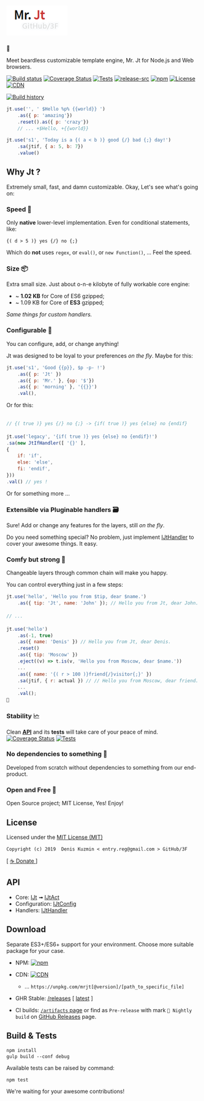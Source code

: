 
# [![Mr. Jt](https://raw.githubusercontent.com/3F/Jt/master/Jt.logo.png)](https://github.com/3F/Jt)

🎩

Meet beardless customizable template engine, Mr. Jt for Node.js and Web browsers.

[![Build status](https://ci.appveyor.com/api/projects/status/s5of5w4qh2k7qels/branch/master?svg=true)](https://ci.appveyor.com/project/3Fs/jt/branch/master)
[![Coverage Status](https://coveralls.io/repos/github/3F/Jt/badge.svg)](https://coveralls.io/github/3F/Jt)
[![Tests](https://img.shields.io/appveyor/tests/3Fs/jt/master.svg)](https://ci.appveyor.com/project/3Fs/jt/build/tests)
[![release-src](https://img.shields.io/github/release/3F/Jt.svg)](https://github.com/3F/Jt/releases/latest)
[![npm](https://img.shields.io/npm/v/mrjt.svg)](https://www.npmjs.com/package/mrjt)
[![License](https://img.shields.io/badge/License-MIT-74A5C2.svg)](https://github.com/3F/Jt/blob/master/License.txt)
[![CDN](https://img.shields.io/badge/CDN-unpkg.com/mrjt-97C40F.svg?style=flat-square)](https://unpkg.com/mrjt/Core/Jt.es6.js)

[![Build history](https://buildstats.info/appveyor/chart/3Fs/jt?buildCount=20&includeBuildsFromPullRequest=true&showStats=true)](https://ci.appveyor.com/project/3Fs/jt/history)

```javascript
jt.use('', ' $Hello %p% {{world}} ')
    .as({ p: 'amazing'})
    .reset().as({ p: 'crazy'})
    // ... +$Hello, +{{world}}
```

```javascript
jt.use('s1', 'Today is a {( a < b )} good {/} bad {;} day!')
    .sa(jtif, { a: 5, b: 7})
    .value()
```

## Why Jt ?

Extremely small, fast, and damn customizable. Okay, Let's see what's going on:

### Speed 🚀

Only **native** lower-level implementation. Even for conditional statements, like:

```
{( d > 5 )} yes {/} no {;}
```

Which do **not** uses `regex`, or `eval()`, or `new Function()`, ... Feel the speed.

### Size 📦

Extra small size. Just about o-n-e kilobyte of fully workable core engine:
* ~ **1.02 KB** for Core of ES6 gzipped; 
* ~ 1.09 KB for Core of **ES3** gzipped;

*Same things for custom handlers.*

### Configurable 🔧

You can configure, add, or change anything!

Jt was designed to be loyal to your preferences *on the fly*. Maybe for this:

```javascript
jt.use('s1', 'Good {{p}}, $p -p- !')
    .as({ p: 'Jt' })
    .as({ p: 'Mr.' }, {op: '$'})
    .as({ p: 'morning' }, '{{}}')
    .val(),
```

Or for this:

```javascript

// {( true )} yes {/} no {;} -> {if( true )} yes {else} no {endif}
    
jt.use('legacy', '{if( true )} yes {else} no {endif}!')
.sa(new JtIfHandler([ '{}' ],
{
    if: 'if',
    else: 'else',
    fi: 'endif',
}))
.val() // yes !
```

Or for something more ...

### Extensible via Pluginable handlers 🗃

Sure! Add or change any features for the layers, still *on the fly*.

Do you need something special? No problem, just implement [IJtHandler](https://github.com/3F/Jt/blob/master/src/Handlers/IJtHandler.ts) to cover your awesome things. It easy.

### Comfy but strong 🌇

Changeable layers through common chain will make you happy.

You can control everything just in a few steps:

```javascript
jt.use('hello', 'Hello you from $tip, dear $name.')
    .as({ tip: 'Jt', name: 'John' }); // Hello you from Jt, dear John.

// ...

jt.use('hello')
    .as(-1, true)
    .as({ name: 'Denis' }) // Hello you from Jt, dear Denis.
    .reset()
    .as({ tip: 'Moscow' })
    .eject((v) => t.is(v, 'Hello you from Moscow, dear $name.'))
    ...
    .as({ name: '{( r > 100 )}friend{/}visitor{;}' })
    .sa(jtif, { r: actual }) // // Hello you from Moscow, dear friend.
    ...
    .val();
🐧
```

### Stability 🗠

Clean **[API](#api)** and its **tests** will take care of your peace of mind. [![Coverage Status](https://coveralls.io/repos/github/3F/Jt/badge.svg)](https://coveralls.io/github/3F/Jt)
[![Tests](https://img.shields.io/appveyor/tests/3Fs/jt/master.svg)](https://ci.appveyor.com/project/3Fs/jt/build/tests)

### No dependencies to something 👐

Developed from scratch without dependencies to something from our end-product.

### Open and Free 🍰

Open Source project; MIT License, Yes! Enjoy!

## License

Licensed under the [MIT License (MIT)](https://github.com/3F/Jt/blob/master/License.txt)

```
Copyright (c) 2019  Denis Kuzmin < entry.reg@gmail.com > GitHub/3F
```

[ [ ☕ Donate ](https://3F.github.com/Donation/) ]

## API

* Core: [IJt](https://github.com/3F/Jt/blob/master/src/Core/IJt.ts) ➟ [IJtAct](https://github.com/3F/Jt/blob/master/src/Core/IJtAct.ts)
* Configuration: [IJtConfig](https://github.com/3F/Jt/blob/master/src/Core/IJtConfig.ts)
* Handlers: [IJtHandler](https://github.com/3F/Jt/blob/master/src/Handlers/IJtHandler.ts)

## Download

Separate ES3+/ES6+ support for your environment. Choose more suitable package for your case.

* NPM: [![npm](https://img.shields.io/npm/v/mrjt.svg)](https://www.npmjs.com/package/mrjt)
* CDN: [![CDN](https://img.shields.io/badge/CDN-unpkg.com/mrjt-97C40F.svg?style=flat-square)](https://unpkg.com/mrjt/Core/Jt.es6.js) 
    * ... `https://unpkg.com/mrjt[@version]/[path_to_specific_file]`

* GHR Stable: [/releases](https://github.com/3F/Jt/releases) [ [latest](https://github.com/3F/Jt/releases/latest) ]
* CI builds: [`/artifacts` page](https://ci.appveyor.com/project/3Fs/jt/history) or find as `Pre-release` with mark `🎲 Nightly build` on [GitHub Releases](https://github.com/3F/Jt/releases) page.


## Build & Tests

```
npm install
gulp build --conf debug
```

Available tests can be raised by command:

```
npm test
```

We're waiting for your awesome contributions!